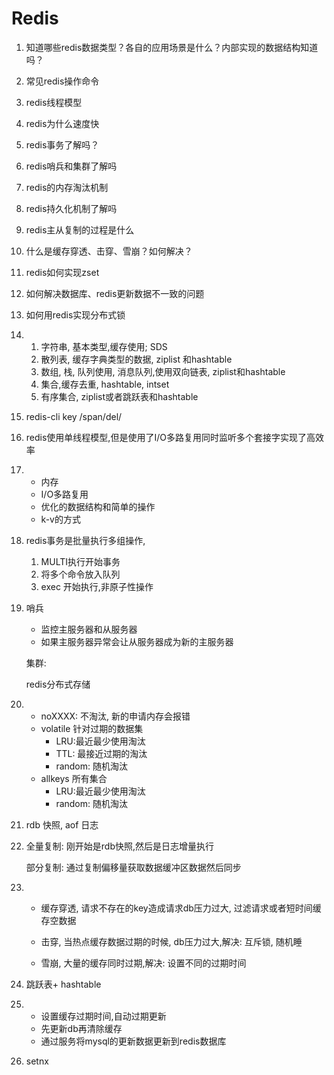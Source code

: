 # Redis
1. 知道哪些redis数据类型？各自的应用场景是什么？内部实现的数据结构知道吗？
2. 常见redis操作命令
3. redis线程模型
4. redis为什么速度快
5. redis事务了解吗？
6. redis哨兵和集群了解吗
7. redis的内存淘汰机制
8. redis持久化机制了解吗
9. redis主从复制的过程是什么
10. 什么是缓存穿透、击穿、雪崩？如何解决？
11. redis如何实现zset
12. 如何解决数据库、redis更新数据不一致的问题
13. 如何用redis实现分布式锁



1. 1. 字符串, 基本类型,缓存使用; SDS
   2. 散列表, 缓存字典类型的数据, ziplist 和hashtable
   3. 数组, 栈, 队列使用, 消息队列,使用双向链表, ziplist和hashtable
   4. 集合,缓存去重, hashtable, intset
   5. 有序集合, ziplist或者跳跃表和hashtable

2. redis-cli key /span/del/

3. redis使用单线程模型,但是使用了I/O多路复用同时监听多个套接字实现了高效率
4. + 内存
   + I/O多路复用
   + 优化的数据结构和简单的操作
   + k-v的方式

5. redis事务是批量执行多组操作, 
   1. MULTI执行开始事务
   2. 将多个命令放入队列
   3. exec 开始执行,非原子性操作

6. 哨兵 

   + 监控主服务器和从服务器
   + 如果主服务器异常会让从服务器成为新的主服务器

   集群:

   redis分布式存储

7. + noXXXX: 不淘汰, 新的申请内存会报错
   + volatile 针对过期的数据集
     + LRU:最近最少使用淘汰
     + TTL: 最接近过期的淘汰
     + random: 随机淘汰
   + allkeys 所有集合
     + LRU:最近最少使用淘汰
     + random: 随机淘汰

8. rdb 快照, aof 日志

9. 全量复制: 刚开始是rdb快照,然后是日志增量执行

   部分复制: 通过复制偏移量获取数据缓冲区数据然后同步

10. + 缓存穿透, 请求不存在的key造成请求db压力过大, 过滤请求或者短时间缓存空数据

    + 击穿, 当热点缓存数据过期的时候, db压力过大,解决: 互斥锁, 随机睡
    + 雪崩, 大量的缓存同时过期,解决: 设置不同的过期时间

11. 跳跃表+ hashtable
12. + 设置缓存过期时间,自动过期更新
    + 先更新db再清除缓存
    + 通过服务将mysql的更新数据更新到redis数据库

13. setnx

    